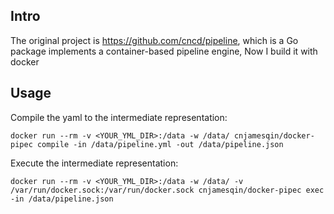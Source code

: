 ## Intro
The original project is https://github.com/cncd/pipeline, which is a Go package implements a container-based pipeline engine, Now I build it with docker

## Usage
Compile the yaml to the intermediate representation:

```
docker run --rm -v <YOUR_YML_DIR>:/data -w /data/ cnjamesqin/docker-pipec compile -in /data/pipeline.yml -out /data/pipeline.json
```

Execute the intermediate representation:

```
docker run --rm -v <YOUR_YML_DIR>:/data -w /data/ -v /var/run/docker.sock:/var/run/docker.sock cnjamesqin/docker-pipec exec -in /data/pipeline.json
```

